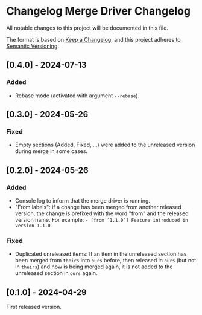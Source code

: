 # Changelog Merge Driver Changelog

All notable changes to this project will be documented in this file.

The format is based on [Keep a Changelog](https://keepachangelog.com/en/1.1.0/),
and this project adheres to [Semantic Versioning](https://semver.org/spec/v2.0.0.html).

## [0.4.0] - 2024-07-13

### Added

- Rebase mode (activated with argument `--rebase`).

## [0.3.0] - 2024-05-26

### Fixed

- Empty sections (Added, Fixed, ...) were added to the unreleased version during merge in some cases.

## [0.2.0] - 2024-05-26

### Added

- Console log to inform that the merge driver is running.
- "From labels": if a change has been merged from another released version, the change is prefixed with the word "from" and the released version name.
  For example: ``- [from `1.1.0`] Feature introduced in version 1.1.0``

### Fixed

- Duplicated unreleased items: If an item in the unreleased section has been merged from `theirs` into `ours` before, then released in `ours` (but not in `theirs`) and now is being merged again, it is not added to the unreleased section in `ours` again.

## [0.1.0] - 2024-04-29

First released version.
